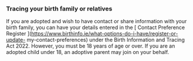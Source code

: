 ###  Tracing your birth family or relatives

If you are adopted and wish to have contact or share information with your
birth family, you can have your details entered in the [ Contact Preference
Register ](https://www.birthinfo.ie/what-options-do-i-have/register-or-update-
my-contact-preferences) under the Birth Information and Tracing Act 2022.
However, you must be 18 years of age or over. If you are an adopted child
under 18, an adoptive parent may join on your behalf.

